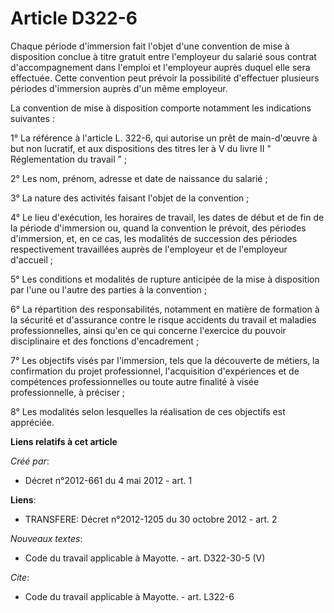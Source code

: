 # Article D322-6

Chaque période d'immersion fait l'objet d'une convention de mise à disposition conclue à titre gratuit entre l'employeur du
salarié sous contrat d'accompagnement dans l'emploi et l'employeur auprès duquel elle sera effectuée. Cette convention peut
prévoir la possibilité d'effectuer plusieurs périodes d'immersion auprès d'un même employeur. 

La convention de mise à disposition comporte notamment les indications suivantes : 

1° La référence à l'article L. 322-6, qui autorise un prêt de main-d'œuvre à but non lucratif, et aux dispositions des titres
Ier à V du livre II " Réglementation du travail ” ; 

2° Les nom, prénom, adresse et date de naissance du salarié ; 

3° La nature des activités faisant l'objet de la convention ; 

4° Le lieu d'exécution, les horaires de travail, les dates de début et de fin de la période d'immersion ou, quand la
convention le prévoit, des périodes d'immersion, et, en ce cas, les modalités de succession des périodes respectivement
travaillées auprès de l'employeur et de l'employeur d'accueil ; 

5° Les conditions et modalités de rupture anticipée de la mise à disposition par l'une ou l'autre des parties à la
convention ; 

6° La répartition des responsabilités, notamment en matière de formation à la sécurité et d'assurance contre le risque
accidents du travail et maladies professionnelles, ainsi qu'en ce qui concerne l'exercice du pouvoir disciplinaire et des
fonctions d'encadrement ; 

7° Les objectifs visés par l'immersion, tels que la découverte de métiers, la confirmation du projet professionnel,
l'acquisition d'expériences et de compétences professionnelles ou toute autre finalité à visée professionnelle, à préciser ; 

8° Les modalités selon lesquelles la réalisation de ces objectifs est appréciée.

**Liens relatifs à cet article**

_Créé par_:

  - Décret n°2012-661 du 4 mai 2012 - art. 1

**Liens**:

  - TRANSFERE: Décret n°2012-1205 du 30 octobre 2012 - art. 2

_Nouveaux textes_:

  - Code du travail applicable à Mayotte. - art. D322-30-5 (V)

_Cite_:

  - Code du travail applicable à Mayotte. - art. L322-6
